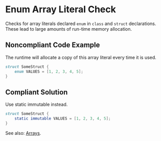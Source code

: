 # Enum Array Literal Check

Checks for array literals declared `enum` in `class` and `struct` declarations. These lead to large amounts of run-time memory allocation.

## Noncompliant Code Example

The runtime will allocate a copy of this array literal every time it is used.

```d
struct SomeStruct {
    enum VALUES = [1, 2, 3, 4, 5];
}
```

## Compliant Solution

Use static immutable instead.

```d
struct SomeStruct {
    static immutable VALUES = [1, 2, 3, 4, 5];
}
```

See also: [Arrays](https://dlang.org/spec/arrays.html).
